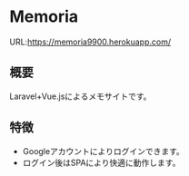 # Memoria
URL:https://memoria9900.herokuapp.com/

## 概要
Laravel+Vue.jsによるメモサイトです。

## 特徴
- Googleアカウントによりログインできます。
- ログイン後はSPAにより快適に動作します。

